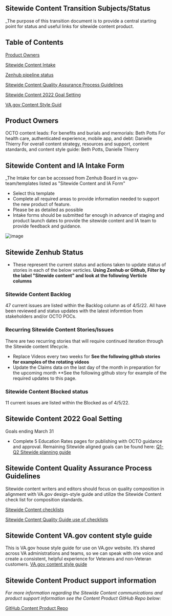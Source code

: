 ## Sitewide Content Transition Subjects/Status
_The purpose of this transition document is to provide a central starting point for status and useful links for sitewide content product. 

## Table of Contents
[Product Owners](#Product-Owners)

[Sitewide Content Intake](#Sitewide-Content-and-IA-Intake-Form)

[Zenhub pipeline status](#Sitewide-Zenhub-Status)

[Sitewide Content Quality Assurance Process Guidelines](#Sitewide-Content-Quality-Assurance-process-guidelines)

[Sitewide Content 2022 Goal Setting](#Sitewide-Content-2022-Goal-Setting)

[VA.gov Content Style Guid](#Sitewide-Content-VA.gov-content-style-guide)

## Product Owners
OCTO content leads:
  For benefits and burials and memorials: Beth Potts
  For health care, authenticated experience, mobile app, and debt: Danielle Thierry
  For overall content strategy, resources and support, content standards, and content style guide: Beth Potts, Danielle Thierry



## Sitewide Content and IA Intake Form
_The Intake for can be accessed from Zenhub Board in va.gov-team/templates listed as "Sitewide Content and IA Form"
- Select this template
- Complete all required areas to provide information needed to support the new product of feature.
- Please be as detailed as possible
- Intake forms should be submitted far enough in advance of staging and product launch dates to provide the sitewide content and IA team to provide feedback and guidance.

![image](https://user-images.githubusercontent.com/56848714/160488085-c7a8ab79-a766-4d8d-b7e6-cdcb2b78e039.png)



## Sitewide Zenhub Status
- These represent the current status and actions taken to update status of stories in each of the below verticles.
**Using Zenhub or Github, Filter by the label "Sitewide content" and look at the following Verticle columns**

### Sitewide Content Backlog
47 current issues are listed within the Backlog column as of 4/5/22.  All have been reviewed and status updates with the latest informtion from stakeholders and/or OCTO POCs.

### Recurring Sitewide Content Stories/Issues 
There are two recurring stories that will require continued iteration through the Sitewide content lifecycle.
- Replace Videos every two weeks for 
**See the following github stories for examples of the rotating videos**
- Update the Claims data on the last day of the month in preparation for the upcoming month
**See the following github story for example of the required updates to this page.

### Sitewide Content Blocked status
11 current issues are listed within the Blocked as of 4/5/22.  


## Sitewide Content 2022 Goal Setting
Goals ending March 31
- Complete 5 Education Rates pages for publishing with OCTO guidance and approval.
Remaining Sitewide aligned goals can be found here:
[Q1-Q2 Sitewide planning guide](https://app.mural.co/t/gciobrainstorms7927/m/gciobrainstorms7927/1643313080156/781a4a764e288b99d77196b7eef27df941b71377?sender=ufc17f78564954e1fa7592672)

## Sitewide Content Quality Assurance Process Guidelines
Sitewide content writers and editors should focus on quality composition in alignment with VA.gov design-style guide and utilize the Sitewide Content check list for composition standards.

[Sitewide Content checklists](https://github.com/department-of-veterans-affairs/va.gov-team/tree/master/teams/vsa/teams/sitewide-content/checklists)

[Sitewide Content Quality Guide use of checklists](https://github.com/department-of-veterans-affairs/va.gov-team/blob/master/teams/vsa/teams/sitewide-content/checklists/quality_guidelines_for_Checklists.md)


## Sitewide Content VA.gov content style guide
This is VA.gov house style guide for use on VA.gov website. It’s shared across VA administrations and teams, so we can speak with one voice and create a consistent, helpful experience for Veterans and non-Veteran customers. 
[VA.gov content style guide](https://design.va.gov/content-style-guide/)

## Sitewide Content Product support information
_For more information regarding the Sitewide Content communications and product support information see the Content Product GitHub Repo below:_

[GitHub Content Product Repo](https://github.com/department-of-veterans-affairs/va.gov-team/tree/master/products/content)
